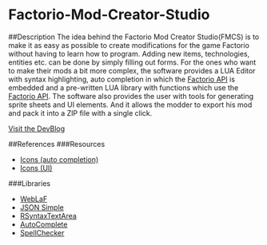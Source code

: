 # Factorio-Mod-Creator-Studio
##Description
The idea behind the Factorio Mod Creator Studio(FMCS) is to make it as easy as possible to create modifications for the game Factorio without having to learn how to program. Adding new items, technologies, entities etc. can be done by simply filling out forms. For the ones who want to make their mods a bit more complex, the software provides a LUA Editor with syntax highlighting, auto completion in which the [Factorio API](http://lua-api.factorio.com/latest/) is embedded and a pre-written LUA library with functions which use the [Factorio API](http://lua-api.factorio.com/latest/). The software also provides the user with tools for generating sprite sheets and UI elements. And it allows the modder to export his mod and pack it into a ZIP file with a single click.

[Visit the DevBlog](https://forums.factorio.com/viewtopic.php?f=135&t=40830)

##References
###Resources
- [Icons (auto completion)](http://eclipse-icons.i24.cc/)
- [Icons (UI)](https://icons8.com/)

###Libraries
- [WebLaF](https://github.com/mgarin/weblaf)
- [JSON Simple](https://github.com/fangyidong/json-simple)
- [RSyntaxTextArea](https://github.com/bobbylight/RSyntaxTextArea)
- [AutoComplete](https://github.com/bobbylight/AutoComplete)
- [SpellChecker](https://github.com/bobbylight/SpellChecker)